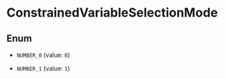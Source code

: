 

# ConstrainedVariableSelectionMode

## Enum


* `NUMBER_0` (value: `0`)

* `NUMBER_1` (value: `1`)



